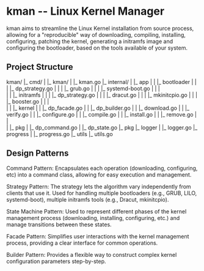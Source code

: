 # kman -- Linux Kernel Manager

kman aims to streamline the Linux Kernel installation from source process, allowing for a
"reproducible" way of downloading, compiling, installing, configuring, patching the kernel,
generating a initramfs image and configuring the bootloader, based on the tools available
of your system.

## Project Structure

kman/
|_ cmd/
|    |_ kman/
|        |_ kman.go
|_ internal/
|    |_ app
|    |    |_ bootloader
|    |    |    |_ dp_strategy.go
|    |    |    |_ grub.go
|    |    |    |_ systemd-boot.go
|    |    |   
|    |    |_ initramfs
|    |    |    |_ dp_strategy.go
|    |    |    |_ dracut.go
|    |    |    |_ mkinitcpio.go
|    |    |    |_ booster.go
|    |    |   
|    |    |_ kernel
|    |         |_ dp_facade.go
|    |         |_ dp_builder.go
|    |         |_ download.go
|    |         |_ verify.go
|    |         |_ configure.go
|    |         |_ compile.go
|    |         |_ install.go
|    |         |_ remove.go
|    |        
|    |_ pkg
|       |_ dp_command.go
|       |_ dp_state.go
|_ pkg
    |_ logger
    |    |_ logger.go
    |_ progress
    |    |_ progress.go
    |_ utils
         |_ utils.go

## Design Patterns

Command Pattern: Encapsulates each operation (downloading, configuring, etc)
into a command class, allowing for easy execution and management.

Strategy Pattern: The strategy lets the algorithm vary independently from clients
that use it. Used for handling multiple bootloaders (e.g., GRUB, LILO, systemd-boot),
multiple initramfs tools (e.g., Dracut, mkinitcpio).

State Machine Pattern: Used to represent different phases of the kernel management
process (downloading, installing, configuring, etc.) and manage transitions between these states.

Facade Pattern: Simplifies user interactions with the kernel management process,
providing a clear interface for common operations.

Builder Pattern: Provides a flexible way to construct complex kernel configuration 
parameters step-by-step.
